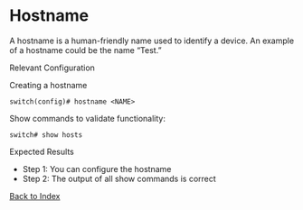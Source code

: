 # Hostname

A hostname is a human-friendly name used to identify a device. An example of a hostname could be the name “Test.” 

Relevant Configuration 

Creating a hostname 

```
switch(config)# hostname <NAME>
```

Show commands to validate functionality:  

```
switch# show hosts
```

Expected Results 

* Step 1: You can configure the hostname
* Step 2: The output of all show commands is correct  

[Back to Index](./index.md)
